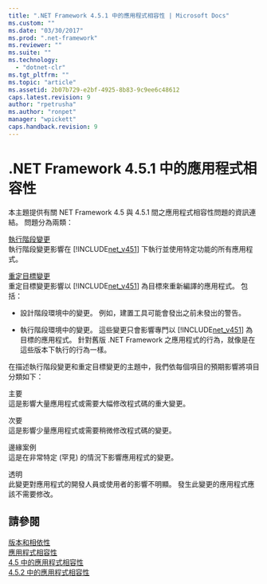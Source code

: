 ```yaml
---
title: ".NET Framework 4.5.1 中的應用程式相容性 | Microsoft Docs"
ms.custom: ""
ms.date: "03/30/2017"
ms.prod: ".net-framework"
ms.reviewer: ""
ms.suite: ""
ms.technology: 
  - "dotnet-clr"
ms.tgt_pltfrm: ""
ms.topic: "article"
ms.assetid: 2b07b729-e2bf-4925-8b83-9c9ee6c48612
caps.latest.revision: 9
author: "rpetrusha"
ms.author: "ronpet"
manager: "wpickett"
caps.handback.revision: 9
---
```

# .NET Framework 4.5.1 中的應用程式相容性
本主題提供有關 NET Framework 4.5 與 4.5.1 間之應用程式相容性問題的資訊連結。  問題分為兩類：  
  
 [執行階段變更](../../../docs/framework/migration-guide/runtime-changes-in-the-net-framework-4-5-1.md)  
 執行階段變更影響在 [!INCLUDE[net_v451](../../../includes/net-v451-md.md)] 下執行並使用特定功能的所有應用程式。  
  
 [重定目標變更](../../../docs/framework/migration-guide/retargeting-changes-in-the-net-framework-4-5-1.md)  
 重定目標變更影響以 [!INCLUDE[net_v451](../../../includes/net-v451-md.md)] 為目標來重新編譯的應用程式。  包括：  
  
-   設計階段環境中的變更。  例如，建置工具可能會發出之前未發出的警告。  
  
-   執行階段環境中的變更。  這些變更只會影響專門以 [!INCLUDE[net_v451](../../../includes/net-v451-md.md)] 為目標的應用程式。  針對舊版 .NET Framework 之應用程式的行為，就像是在這些版本下執行的行為一樣。  
  
 在描述執行階段變更和重定目標變更的主題中，我們依每個項目的預期影響將項目分類如下：  
  
 主要  
 這是影響大量應用程式或需要大幅修改程式碼的重大變更。  
  
 次要  
 這是影響少量應用程式或需要稍微修改程式碼的變更。  
  
 邊緣案例  
 這是在非常特定 \(罕見\) 的情況下影響應用程式的變更。  
  
 透明  
 此變更對應用程式的開發人員或使用者的影響不明顯。  發生此變更的應用程式應該不需要修改。  
  
## 請參閱  
 [版本和相依性](../../../docs/framework/migration-guide/versions-and-dependencies.md)   
 [應用程式相容性](../../../docs/framework/migration-guide/application-compatibility.md)   
 [4.5 中的應用程式相容性](../../../docs/framework/migration-guide/application-compatibility-in-the-net-framework-4-5.md)   
 [4.5.2 中的應用程式相容性](../../../docs/framework/migration-guide/application-compatibility-in-the-net-framework-4-5-2.md)